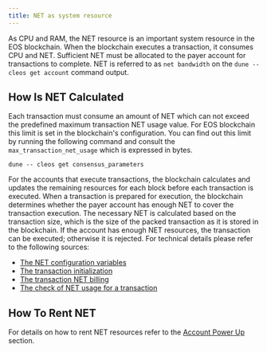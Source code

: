 ```yaml
---
title: NET as system resource
---
```


As CPU and RAM, the NET resource is an important system resource in the EOS blockchain. When the blockchain executes a transaction, it consumes CPU and NET. Sufficient NET must be allocated to the payer account for transactions to complete. NET is referred to as `net bandwidth` on the `dune -- cleos get account` command output.

## How Is NET Calculated

Each transaction must consume an amount of NET which can not exceed the predefined maximum transaction NET usage value. For EOS blockchain this limit is set in the blockchain's configuration. You can find out this limit by running the following command and consult the `max_transaction_net_usage` which is expressed in bytes.

```shell
dune -- cleos get consensus_parameters
```

For the accounts that execute transactions, the blockchain calculates and updates the remaining resources for each block before each transaction is executed. When a transaction is prepared for execution, the blockchain determines whether the payer account has enough NET to cover the transaction execution. The necessary NET is calculated based on the transaction size, which is the size of the packed transaction as it is stored in the blockchain. If the account has enough NET resources, the transaction can be executed; otherwise it is rejected. For technical details please refer to the following sources:

* [The NET configuration variables](https://github.com/AntelopeIO/spring/blob/7254bab917a17bcc0d82d23d03f4173176150239/libraries/chain/include/eosio/chain/config.hpp#L60)
* [The transaction initialization](https://github.com/AntelopeIO/spring/blob/7254bab917a17bcc0d82d23d03f4173176150239/libraries/chain/controller.cpp#L3012)
* [The transaction NET billing](https://github.com/AntelopeIO/spring/blob/7254bab917a17bcc0d82d23d03f4173176150239/libraries/chain/controller.cpp#L3030)
* [The check of NET usage for a transaction](https://github.com/AntelopeIO/spring/blob/7254bab917a17bcc0d82d23d03f4173176150239/libraries/chain/transaction_context.cpp#L394)

## How To Rent NET

For details on how to rent NET resources refer to the [Account Power Up](./07_powerup_model.md#power-up-your-account) section.
